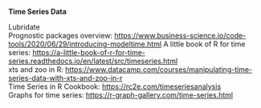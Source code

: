 **Time Series Data**   

Lubridate   
Prognostic packages overview: https://www.business-science.io/code-tools/2020/06/29/introducing-modeltime.html
A little book of R for time series: https://a-little-book-of-r-for-time-series.readthedocs.io/en/latest/src/timeseries.html   
xts and zoo in R: https://www.datacamp.com/courses/manipulating-time-series-data-with-xts-and-zoo-in-r   
Time Series in R Cookbook: https://rc2e.com/timeseriesanalysis    
Graphs for time series: https://r-graph-gallery.com/time-series.html

